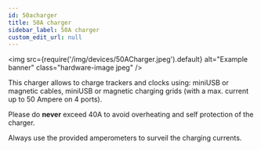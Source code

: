 ```yaml
---
id: 50acharger
title: 50A charger
sidebar_label: 50A charger
custom_edit_url: null
---
```

<img
  src={require('/img/devices/50ACharger.jpeg').default}
  alt="Example banner"
  class="hardware-image jpeg"
/>

This charger allows to charge trackers and clocks using: miniUSB or magnetic cables, miniUSB or magnetic charging grids (with a max. current up to 50 Ampere on 4 ports). 

Please do **never** exceed 40A to avoid overheating and self protection of the charger. 

Always use the provided amperometers to surveil the charging currents.

